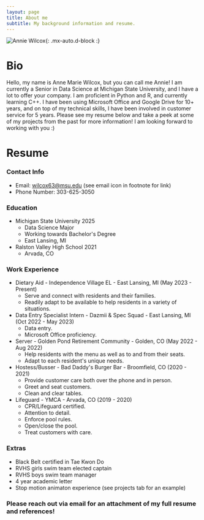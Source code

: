 ```yaml
---
layout: page
title: About me
subtitle: My background information and resume.
---
```

![Annie Wilcox](https://wilcox63.github.io/assets/img/me.jpg){: .mx-auto.d-block :}

# Bio

Hello, my name is Anne Marie Wilcox, but you can call me Annie! I am currently a Senior in Data Science at Michigan State University, and I have a lot to offer your company. I am proficient in Python and R, and currently learning C++. I have been using Microsoft Office and Google Drive for 10+ years, and on top of my technical skills, I have been involved in customer service for 5 years. Please see my resume below and take a peek at some of my projects from the past for more information! I am looking forward to working with you :)

# Resume
### Contact Info

- Email: wilcox63@msu.edu (see email icon in footnote for link)
- Phone Number: 303-625-3050
### Education

- Michigan State University 2025
    - Data Science Major
    - Working towards Bachelor's Degree
    - East Lansing, MI
- Ralston Valley High School 2021
    - Arvada, CO

### Work Experience

- Dietary Aid - Independence Village EL - East Lansing, MI (May 2023 - Present)
    - Serve and connect with residents and their families.
    - Readily adapt to be available to help residents in a variety of situations.
- Data Entry Specialist Intern - Dazmii & Spec Squad - East Lansing, MI (Oct 2022 - May 2023)
    - Data entry.
    - Microsoft Office proficiency.
- Server - Golden Pond Retirement Community - Golden, CO (May 2022 - Aug 2022)
    - Help residents with the menu as well as to and from their seats.
    - Adapt to each resident's unique needs.
- Hostess/Busser - Bad Daddy's Burger Bar - Broomfield, CO (2020 - 2021)
    - Provide customer care both over the phone and in person.
    - Greet and seat customers.
    - Clean and clear tables.
- Lifeguard - YMCA - Arvada, CO (2019 - 2020)
    - CPR/Lifeguard certified.
    - Attention to detail.
    - Enforce pool rules.
    - Open/close the pool.
    - Treat customers with care.  

### Extras
- Black Belt certified in Tae Kwon Do
- RVHS girls swim team elected captain
- RVHS boys swim team manager
- 4 year academic letter
- Stop motion animaton experience (see projects tab for an example)

### Please reach out via email for an attachment of my full resume and references!


